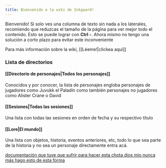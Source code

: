 ```yaml
---
title: Bienvenido a la wiki de Inkgaard!
---
```

Bienvenido! Si solo ves una columna de texto sin nada a los laterales, recomiendo que reduzcas el tamaño de la página para ver mejor todo el contenido. Esto se puede lograr con **Ctrl -**. Ahora mismo no tengo una solución a corto plazo para evitar este inconveniente

Para más información sobre la wiki, [[Léeme!|clickea aquí]]

### Lista de directorios
#### [[Directorio de personajes|Todos los personajes]]
Conocidos y por conocer, la lista de personajes engloba personajes de jugadores como Juvukk el Paladín como también personajes no jugadores como Alister Crane o David
#### [[Sesiones|Todas las sesiones]]
Una lista con todas las sesiones en orden de fecha y su respectivo título
#### [[Lore|El mundo]]
Una lista con objetos, historia, eventos anteriores, etc, todo lo que sea parte de la historia y no sea un personaje directamente entra acá.

[documentación que tuve que sufrir para hacer esta chota dios mio nunca más hago esto de esta forma](https://quartz.jzhao.xyz) 

